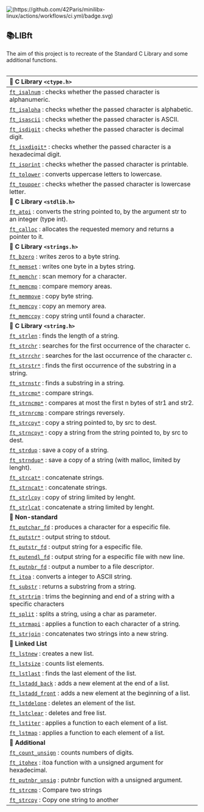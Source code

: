 ![(https://github.com/42Paris/minilibx-linux/actions/workflows/ci.yml/badge.svg)](https://img.shields.io/badge/norminette-100%25-green)

## 📚LIBft

The aim of this project is to recreate of the Standard C Library and some additional functions.
<br>
<br>

| **📌 C Library  ``` <ctype.h> ```**| 
|  :---   |
|<a href="https://github.com/carlarfranca/42Projects/blob/dfd1e1a7d0b7a9b3470a99777464cf39d1690d7d/ft_libft/Libft_Commented/ft_atoi.c"><code>ft_isalnum</code></a> : checks whether the passed character is alphanumeric.|
|<a href="https://github.com/carlarfranca/42Projects/blob/58e1c1574f0131f28a9cf9de7ccab5d3cc01e606/ft_libft/Libft_Commented/ft_isalpha.c"><code>ft_isalpha</code></a> : checks whether the passed character is alphabetic.|
|<a href="https://github.com/carlarfranca/42Projects/blob/8717f6ee7b3f62bac5b995d3cb67d444b2bf4b82/ft_libft/Libft_Commented/ft_isascii.c"><code>ft_isascii</code></a> : checks whether the passed character is ASCII.|
|<a href="https://github.com/carlarfranca/42Projects/blob/8717f6ee7b3f62bac5b995d3cb67d444b2bf4b82/ft_libft/Libft_Commented/ft_isdigit.c"><code>ft_isdigit</code></a> : checks whether the passed character is decimal digit.|
|<a href="https://github.com/CarlarFranca/42Projects/blob/main/ft_libft/Libft_Commented/ft_isxdigit.c"><code>ft_isxdigit*</code></a> : checks whether the passed character is a hexadecimal digit.|
|<a href="https://github.com/carlarfranca/42Projects/blob/8717f6ee7b3f62bac5b995d3cb67d444b2bf4b82/ft_libft/Libft_Commented/ft_isprint.c"><code>ft_isprint</code></a> : checks whether the passed character is printable.|
|<a href="https://github.com/carlarfranca/42Projects/blob/8717f6ee7b3f62bac5b995d3cb67d444b2bf4b82/ft_libft/Libft_Commented/ft_tolower.c"><code>ft_tolower</code></a> : converts uppercase letters to lowercase.|
|<a href="https://github.com/carlarfranca/42Projects/blob/8717f6ee7b3f62bac5b995d3cb67d444b2bf4b82/ft_libft/Libft_Commented/ft_toupper.c"><code>ft_toupper</code></a> : checks whether the passed character is lowercase letter.|
| **📌 C Library  ``` <stdlib.h> ```** |
|<a href="https://github.com/carlarfranca/42Projects/blob/8717f6ee7b3f62bac5b995d3cb67d444b2bf4b82/ft_libft/Libft_Commented/ft_atoi.c"><code>ft_atoi</code></a> : converts the string pointed to, by the argument str to an integer (type int).|
|<a href="https://github.com/carlarfranca/42Projects/blob/8717f6ee7b3f62bac5b995d3cb67d444b2bf4b82/ft_libft/Libft_Commented/ft_calloc.c"><code>ft_calloc</code></a> : allocates the requested memory and returns a pointer to it.|
| **📌 C Library ``` <strings.h> ```**|
|<a href="https://github.com/carlarfranca/42Projects/blob/8717f6ee7b3f62bac5b995d3cb67d444b2bf4b82/ft_libft/Libft_Commented/ft_bzero.c"><code>ft_bzero</code></a> : writes zeros to a byte string. |
|<a href="https://github.com/carlarfranca/42Projects/blob/8717f6ee7b3f62bac5b995d3cb67d444b2bf4b82/ft_libft/Libft_Commented/ft_memset.c"><code>ft_memset</code></a> : writes one byte in a bytes string.|
|<a href="https://github.com/CarlarFranca/42Projects/blob/main/ft_libft/Libft_Commented/ft_memchr.c"><code>ft_memchr</code></a> : scan memory for a character.|
|<a href="https://github.com/CarlarFranca/42Projects/blob/main/ft_libft/Libft_Commented/ft_memcmp.c"><code>ft_memcmp</code></a> : compare memory areas.|
|<a href="https://github.com/CarlarFranca/42Projects/blob/main/ft_libft/Libft_Commented/ft_memmove.c"><code>ft_memmove</code></a> : copy byte string.|
|<a href="https://github.com/CarlarFranca/42Projects/blob/main/ft_libft/Libft_Commented/ft_memcpy.c"><code>ft_memcpy</code></a> : copy an memory area.|
|<a href="https://github.com/CarlarFranca/42Projects/blob/main/ft_libft/Libft_Commented/ft_memccpy.c"><code>ft_memccpy</code></a> : copy string until found a character.|
|**📌 C Library ``` <string.h> ```**|
|<a href="https://github.com/CarlarFranca/42Projects/blob/main/ft_libft/Libft_Commented/ft_strlen.c"><code>ft_strlen</code></a> : finds the length of a string.|
|<a href="https://github.com/CarlarFranca/42Projects/blob/main/ft_libft/Libft_Commented/ft_strchr.c"><code>ft_strchr</code></a> : searches for the first occurrence of the character c.|
|<a href="https://github.com/CarlarFranca/42Projects/blob/main/ft_libft/Libft_Commented/ft_strrchr.c"><code>ft_strrchr</code></a> : searches for the last occurrence of the character c.|
|<a href="https://github.com/CarlarFranca/42Projects/blob/main/ft_libft/Libft_Commented/ft_strstr.c"><code>ft_strstr*</code></a> : finds the first  occurrence of the substring in a string.|
|<a href="https://github.com/CarlarFranca/42Projects/blob/main/ft_libft/Libft_Commented/ft_strnstr.c"><code>ft_strnstr</code></a> : finds a substring in a string.|
|<a href="https://github.com/CarlarFranca/42Projects/blob/main/ft_libft/Libft_Commented/ft_strcmp.c"><code>ft_strcmp*</code></a> : compare strings.|
|<a href="https://github.com/CarlarFranca/42Projects/blob/main/ft_libft/Libft_Commented/ft_strncmp.c"><code>ft_strncmp*</code></a> : compares at most the first n bytes of str1 and str2.|
|<a href="https://github.com/CarlarFranca/42Projects/blob/main/ft_libft/Libft_Commented/ft_strncmp.c"><code>ft_strnrcmp</code></a> : compare strings reversely.|
|<a href="https://github.com/CarlarFranca/42Projects/blob/main/ft_libft/Libft_Commented/ft_strcpy.c"><code>ft_strcpy*</code></a> : copy a string pointed to, by src to dest.|
|<a href="https://github.com/CarlarFranca/42Projects/blob/main/ft_libft/Libft_Commented/ft_strncpy.c"><code>ft_strncpy*</code></a> : copy a string from the string pointed to, by src to dest.|
|<a href="https://github.com/CarlarFranca/42Projects/blob/main/ft_libft/Libft_Commented/ft_strdup.c"><code>ft_strdup</code></a> : save a copy of a string.|
|<a href="https://github.com/CarlarFranca/42Projects/blob/main/ft_libft/Libft_Commented/ft_strndup.c"><code>ft_strndup*</code></a> : save a copy of a string (with malloc, limited by lenght).
|<a href="https://github.com/CarlarFranca/42Projects/blob/main/ft_libft/Libft_Commented/ft_strcat.c"><code>ft_strcat*</code></a> : concatenate strings.|
|<a href="https://github.com/CarlarFranca/42Projects/blob/main/ft_libft/Libft_Commented/ft_strncat.c"><code>ft_strncat*</code></a> : concatenate strings.|
|<a href="https://github.com/CarlarFranca/42Projects/blob/main/ft_libft/Libft_Commented/ft_strlcpy.c"><code>ft_strlcpy</code></a> : copy of string limited by lenght.|
|<a href="https://github.com/CarlarFranca/42Projects/blob/main/ft_libft/Libft_Commented/ft_strlcat.c"><code>ft_strlcat</code></a> : concatenate a string limited by lenght.|
|**📌 Non-standard**|
|<a href="https://github.com/CarlarFranca/42Projects/blob/main/ft_libft/Libft_Commented/ft_putchar_fd.c"><code>ft_putchar_fd</code></a> : produces a character for a especific file.|
|<a href="https://github.com/carlarfranca/42Projects/blob/main/basecamp/c01/ft_putstr.c"><code>ft_putstr*</code></a> : output string to stdout.|
|<a href="https://github.com/CarlarFranca/42Projects/blob/main/ft_libft/Libft_Commented/ft_putstr_fd.c"><code>ft_putstr_fd</code></a> : output string for a especific file.|
|<a href="https://github.com/CarlarFranca/42Projects/blob/main/ft_libft/Libft_Commented/ft_putendl_fd.c"><code>ft_putendl_fd</code></a> : output string for a especific file with new line.|
|<a href="https://github.com/CarlarFranca/42Projects/blob/main/ft_libft/Libft_Commented/ft_putnbr_fd.c"><code>ft_putnbr_fd</code></a> : output a number to a file descriptor.|
|<a href="https://github.com/CarlarFranca/42Projects/blob/main/ft_libft/Libft_Commented/ft_itoa.c"><code>ft_itoa</code></a> : converts a integer to ASCII string.|
|<a href="https://github.com/CarlarFranca/42Projects/blob/main/ft_libft/Libft_Commented/ft_substr.c"><code>ft_substr</code></a> : returns a substring from a string.|
|<a href="https://github.com/CarlarFranca/42Projects/blob/main/ft_libft/Libft_Commented/ft_strtrim.c"><code>ft_strtrim</code></a> : trims the beginning and end of a string with a specific characters|
|<a href="https://github.com/carlarfranca/42Projects/blob/main/ft_libft/Libft_Commented/ft_split.c"><code>ft_split</code></a> : splits a string, using a char as parameter.|
|<a href="https://github.com/CarlarFranca/42Projects/blob/main/ft_libft/Libft_Commented/ft_strmapi.c"><code>ft_strmapi</code></a> : applies a function to each character of a string.|
|<a href="https://github.com/CarlarFranca/42Projects/blob/main/ft_libft/Libft_Commented/ft_strjoin.c"><code>ft_strjoin</code></a> : concatenates two strings into a new string.|
|**📌 Linked List**|
|<a href="https://github.com/CarlarFranca/42Projects/blob/main/ft_libft/Libft_Commented/ft_lstnew.c"><code>ft_lstnew</code></a> : creates a new list.|
|<a href="https://github.com/CarlarFranca/42Projects/blob/main/ft_libft/Libft_Commented/ft_lstsize.c"><code>ft_lstsize</code></a> : counts list elements.|
|<a href="https://github.com/CarlarFranca/42Projects/blob/main/ft_libft/Libft_Commented/ft_lstlast.c"><code>ft_lstlast</code></a> : finds the last element of the list.|
|<a href="https://github.com/CarlarFranca/42Projects/blob/main/ft_libft/Libft_Commented/ft_lstadd_back.c"><code>ft_lstadd_back</code></a> : adds a new element at the end of a list.|
|<a href="https://github.com/CarlarFranca/42Projects/blob/main/ft_libft/Libft_Commented/ft_lstadd_front.c"><code>ft_lstadd_front</code></a> : adds a new element at the beginning of a list.|
|<a href="https://github.com/CarlarFranca/42Projects/blob/main/ft_libft/Libft_Commented/ft_lstdelone.c)"><code>ft_lstdelone</code></a> : deletes an element of the list.|
|<a href="https://github.com/CarlarFranca/42Projects/blob/main/ft_libft/Libft_Commented/ft_lstclear.c"><code>ft_lstclear</code></a> : deletes and free list.|
|<a href="https://github.com/CarlarFranca/42Projects/blob/main/ft_libft/Libft_Commented/ft_lstiter.c"><code>ft_lstiter</code></a> : applies a function to each element of a list.|
|<a href="https://github.com/CarlarFranca/42Projects/blob/main/ft_libft/Libft_Commented/ft_lstmap.c"><code>ft_lstmap</code></a> : applies a function to each element of a list.|
|**📌 Additional**|
|<a href="https://github.com/CarlarFranca/42Projects/blob/main/ft_printf/libft/ft_count_unsign.c"><code>ft_count_unsign</code></a> : counts numbers of digits.|
|<a href="https://github.com/CarlarFranca/42Projects/blob/main/ft_printf/libft/ft_itohex.c"><code>ft_itohex</code></a> : itoa function with a unsigned argument for hexadecimal.|
|<a href="https://github.com/CarlarFranca/42Projects/blob/main/ft_printf/libft/ft_putnbr_unsig.c"><code>ft_putnbr_unsig</code></a> : putnbr function with a unsigned argument.|
|<a href="https://github.com/carlarfranca/42Projects/blob/cb146a59bde13cfb0ab3e797c44126e614f0cbed/ft_libft/Libft_Commented/ft_strcmp.c"><code>ft_strcmp</code></a> : Compare two strings |
|<a href="https://github.com/carlarfranca/42Projects/blob/83136e84bb1e48358ddab4064336bd90dd313dba/ft_libft/Libft_Commented/ft_strcpy.c"><code>ft_strcpy</code></a> : Copy one string to another |
